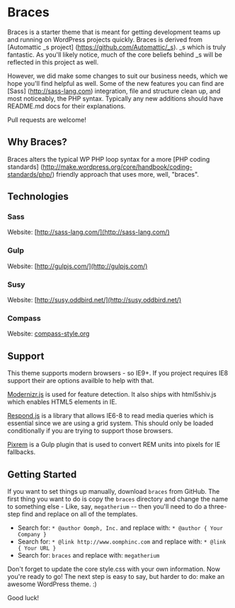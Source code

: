 # Braces

Braces is a starter theme that is meant for getting development teams up and running on WordPress projects quickly. Braces is derived from [Automattic _s project] (https://github.com/Automattic/_s). _s which is truly fantastic. As you'll likely notice, much of the core beliefs behind _s will be reflected in this project as well.

However, we did make some changes to suit our business needs, which we hope you'll find helpful as well. Some of the new features you can find are [Sass] (http://sass-lang.com) integration, file and structure clean up, and most noticeably, the PHP syntax. Typically any new additions should have README.md docs for their explanations.

Pull requests are welcome!

## Why Braces?

Braces alters the typical WP PHP loop syntax for a more [PHP coding standards] (http://make.wordpress.org/core/handbook/coding-standards/php/) friendly approach that uses more, well, "braces".

## Technologies

### Sass
Website: [http://sass-lang.com/](http://sass-lang.com/)

### Gulp
Website: [http://gulpjs.com/](http://gulpjs.com/)

### Susy
Website: [http://susy.oddbird.net/](http://susy.oddbird.net/)

### Compass
Website: [compass-style.org](compass-style.org)

## Support
This theme supports modern browsers - so IE9+. If you project requires IE8 support their are options availble to help with that.

[Modernizr.js](modernizr.com) is used for feature detection. It also ships with html5shiv.js which enables HTML5 elements in IE.

[Respond.js](https://github.com/scottjehl/Respond) is a library that allows IE6-8 to read media queries which is essential since we are using a grid system. This should only be loaded conditionally if you are trying to support those browsers.

[Pixrem](https://github.com/gummesson/gulp-pixrem) is a Gulp plugin that is used to convert REM units into pixels for IE fallbacks.

Getting Started
---------------

If you want to set things up manually, download `braces` from GitHub. The first thing you want to do is copy the `braces` directory and change the name to something else - Like, say, `megatherium` -- then you'll need to do a three-step find and replace on all of the templates.

* Search for: `* @author Oomph, Inc.` and replace with: `* @author { Your Company }`
* Search for: `* @link http://www.oomphinc.com` and replace with: `* @link { Your URL }`
* Search for: `braces` and replace with: `megatherium`

Don't forget to update the core style.css with your own information.
Now you're ready to go! The next step is easy to say, but harder to do: make an awesome WordPress theme. :)

Good luck!